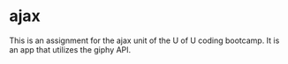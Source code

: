 # ajax
This is an assignment for the ajax unit of the U of U coding bootcamp. It is an app that utilizes the giphy API.
